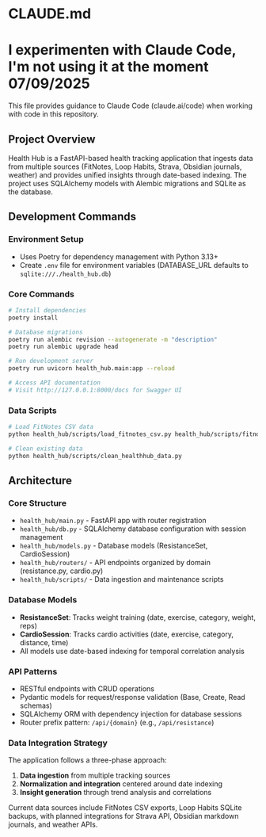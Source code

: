 # CLAUDE.md
# I experimenten with Claude Code, I'm not using it at the moment 07/09/2025

This file provides guidance to Claude Code (claude.ai/code) when working with code in this repository.

## Project Overview

Health Hub is a FastAPI-based health tracking application that ingests data from multiple sources (FitNotes, Loop Habits, Strava, Obsidian journals, weather) and provides unified insights through date-based indexing. The project uses SQLAlchemy models with Alembic migrations and SQLite as the database.

## Development Commands

### Environment Setup
- Uses Poetry for dependency management with Python 3.13+
- Create `.env` file for environment variables (DATABASE_URL defaults to `sqlite:///./health_hub.db`)

### Core Commands
```bash
# Install dependencies
poetry install

# Database migrations
poetry run alembic revision --autogenerate -m "description" 
poetry run alembic upgrade head

# Run development server
poetry run uvicorn health_hub.main:app --reload

# Access API documentation
# Visit http://127.0.0.1:8000/docs for Swagger UI
```

### Data Scripts
```bash
# Load FitNotes CSV data
python health_hub/scripts/load_fitnotes_csv.py health_hub/scripts/fitnotes.csv

# Clean existing data
python health_hub/scripts/clean_healthhub_data.py
```

## Architecture

### Core Structure
- `health_hub/main.py` - FastAPI app with router registration
- `health_hub/db.py` - SQLAlchemy database configuration with session management
- `health_hub/models.py` - Database models (ResistanceSet, CardioSession)
- `health_hub/routers/` - API endpoints organized by domain (resistance.py, cardio.py)
- `health_hub/scripts/` - Data ingestion and maintenance scripts

### Database Models
- **ResistanceSet**: Tracks weight training (date, exercise, category, weight, reps)
- **CardioSession**: Tracks cardio activities (date, exercise, category, distance, time)
- All models use date-based indexing for temporal correlation analysis

### API Patterns
- RESTful endpoints with CRUD operations
- Pydantic models for request/response validation (Base, Create, Read schemas)
- SQLAlchemy ORM with dependency injection for database sessions
- Router prefix pattern: `/api/{domain}` (e.g., `/api/resistance`)

### Data Integration Strategy
The application follows a three-phase approach:
1. **Data ingestion** from multiple tracking sources
2. **Normalization and integration** centered around date indexing  
3. **Insight generation** through trend analysis and correlations

Current data sources include FitNotes CSV exports, Loop Habits SQLite backups, with planned integrations for Strava API, Obsidian markdown journals, and weather APIs.